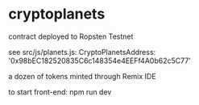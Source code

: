 # cryptoplanets

contract deployed to Ropsten Testnet

see 
src/js/planets.js:
CryptoPlanetsAddress: '0x98bEC182520835C6c148354e4EEFf4A0b62c5C77'

a dozen of tokens minted through Remix IDE

to start front-end: npm run dev 



